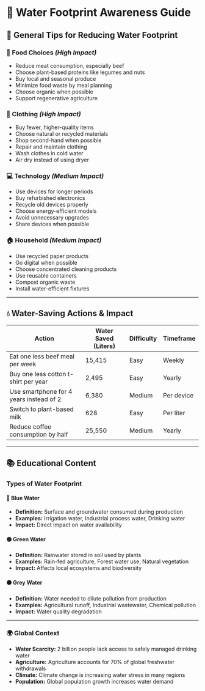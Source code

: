 # 🌊 Water Footprint Awareness Guide

## 📌 General Tips for Reducing Water Footprint

### 🥗 Food Choices *(High Impact)*
- Reduce meat consumption, especially beef
- Choose plant-based proteins like legumes and nuts
- Buy local and seasonal produce
- Minimize food waste by meal planning
- Choose organic when possible
- Support regenerative agriculture

### 👕 Clothing *(High Impact)*
- Buy fewer, higher-quality items
- Choose natural or recycled materials
- Shop second-hand when possible
- Repair and maintain clothing
- Wash clothes in cold water
- Air dry instead of using dryer

### 💻 Technology *(Medium Impact)*
- Use devices for longer periods
- Buy refurbished electronics
- Recycle old devices properly
- Choose energy-efficient models
- Avoid unnecessary upgrades
- Share devices when possible

### 🏠 Household *(Medium Impact)*
- Use recycled paper products
- Go digital when possible
- Choose concentrated cleaning products
- Use reusable containers
- Compost organic waste
- Install water-efficient fixtures

---

## 💧 Water-Saving Actions & Impact

| Action | Water Saved (Liters) | Difficulty | Timeframe |
|--------|----------------------|------------|-----------|
| Eat one less beef meal per week | 15,415 | Easy | Weekly |
| Buy one less cotton t-shirt per year | 2,495 | Easy | Yearly |
| Use smartphone for 4 years instead of 2 | 6,380 | Medium | Per device |
| Switch to plant-based milk | 628 | Easy | Per liter |
| Reduce coffee consumption by half | 25,550 | Medium | Yearly |

---

## 📚 Educational Content

### Types of Water Footprint

#### 🔵 Blue Water
- **Definition:** Surface and groundwater consumed during production  
- **Examples:** Irrigation water, Industrial process water, Drinking water  
- **Impact:** Direct impact on water availability

#### 🟢 Green Water
- **Definition:** Rainwater stored in soil used by plants  
- **Examples:** Rain-fed agriculture, Forest water use, Natural vegetation  
- **Impact:** Affects local ecosystems and biodiversity

#### ⚫ Grey Water
- **Definition:** Water needed to dilute pollution from production  
- **Examples:** Agricultural runoff, Industrial wastewater, Chemical pollution  
- **Impact:** Water quality degradation

---

### 🌍 Global Context
- **Water Scarcity:** 2 billion people lack access to safely managed drinking water  
- **Agriculture:** Agriculture accounts for 70% of global freshwater withdrawals  
- **Climate:** Climate change is increasing water stress in many regions  
- **Population:** Global population growth increases water demand

